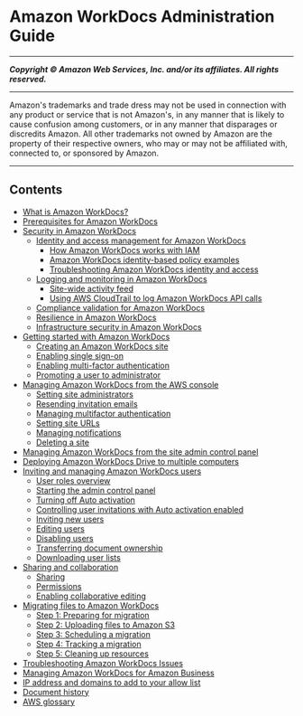# Amazon WorkDocs Administration Guide

-----
*****Copyright &copy; Amazon Web Services, Inc. and/or its affiliates. All rights reserved.*****

-----
Amazon's trademarks and trade dress may not be used in 
     connection with any product or service that is not Amazon's, 
     in any manner that is likely to cause confusion among customers, 
     or in any manner that disparages or discredits Amazon. All other 
     trademarks not owned by Amazon are the property of their respective
     owners, who may or may not be affiliated with, connected to, or 
     sponsored by Amazon.

-----
## Contents
+ [What is Amazon WorkDocs?](what_is.md)
+ [Prerequisites for Amazon WorkDocs](prereqs.md)
+ [Security in Amazon WorkDocs](security.md)
   + [Identity and access management for Amazon WorkDocs](security-iam.md)
      + [How Amazon WorkDocs works with IAM](security_iam_service-with-iam.md)
      + [Amazon WorkDocs identity-based policy examples](security_iam_id-based-policy-examples.md)
      + [Troubleshooting Amazon WorkDocs identity and access](security_iam_troubleshoot.md)
   + [Logging and monitoring in Amazon WorkDocs](monitoring.md)
      + [Site-wide activity feed](site-activity.md)
      + [Using AWS CloudTrail to log Amazon WorkDocs API calls](cloudtrail_logging.md)
   + [Compliance validation for Amazon WorkDocs](compliance.md)
   + [Resilience in Amazon WorkDocs](disaster-recovery-resiliency.md)
   + [Infrastructure security in Amazon WorkDocs](infrastructure-security.md)
+ [Getting started with Amazon WorkDocs](getting_started.md)
   + [Creating an Amazon WorkDocs site](cloud_quick_start.md)
   + [Enabling single sign-on](single_sign_on.md)
   + [Enabling multi-factor authentication](connect_mfa.md)
   + [Promoting a user to administrator](manage_set_admin.md)
+ [Managing Amazon WorkDocs from the AWS console](console-administration.md)
   + [Setting site administrators](set-administrator.md)
   + [Resending invitation emails](resend-invite-email.md)
   + [Managing multifactor authentication](manage-mfa.md)
   + [Setting site URLs](set-site-urls.md)
   + [Managing notifications](manage-notifications.md)
   + [Deleting a site](delete_site.md)
+ [Managing Amazon WorkDocs from the site admin control panel](manage-sites.md)
+ [Deploying Amazon WorkDocs Drive to multiple computers](mass-deploy-drive.md)
+ [Inviting and managing Amazon WorkDocs users](users.md)
   + [User roles overview](users_ovw.md)
   + [Starting the admin control panel](start-console.md)
   + [Turning off Auto activation](auto-provision.md)
   + [Controlling user invitations with Auto activation enabled](control-invites.md)
   + [Inviting new users](invite_user.md)
   + [Editing users](edit_user.md)
   + [Disabling users](inactive-user.md)
   + [Transferring document ownership](transfer-docs.md)
   + [Downloading user lists](download-user.md)
+ [Sharing and collaboration](share_collab.md)
   + [Sharing](sharing.md)
   + [Permissions](permissions.md)
   + [Enabling collaborative editing](collab-editing.md)
+ [Migrating files to Amazon WorkDocs](migration.md)
   + [Step 1: Preparing for migration](prepare.md)
   + [Step 2: Uploading files to Amazon S3](s3-upload.md)
   + [Step 3: Scheduling a migration](schedule.md)
   + [Step 4: Tracking a migration](track.md)
   + [Step 5: Cleaning up resources](cleanup.md)
+ [Troubleshooting Amazon WorkDocs Issues](troubleshooting.md)
+ [Managing Amazon WorkDocs for Amazon Business](workdocs-amazon-business-admin.md)
+ [IP address and domains to add to your allow list](ip-address-domains.md)
+ [Document history](document_history.md)
+ [AWS glossary](glossary.md)